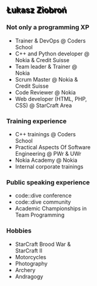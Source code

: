 ﻿<!-- .slide: data-background="../../intro/lukasz.jpg" -->

<h2 style="text-shadow: 2px 2px black;">Łukasz Ziobroń</h2>
<div class="box fragment" style="width: 45%; left: 0; top: 100px;">

### Not only a programming XP

* Trainer & DevOps @ Coders School
* C++ and Python developer @ Nokia & Credit Suisse
* Team leader & Trainer @ Nokia
* Scrum Master @ Nokia & Credit Suisse
* Code Reviewer @ Nokia
* Web developer (HTML, PHP, CSS) @ StarCraft Area

</div>

<div class="box fragment" style="width: 45%; right: 0; top: 100px;">

### Training experience

* C++ trainings @ Coders School
* Practical Aspects Of Software Engineering @ PWr & UWr
* Nokia Academy @ Nokia
* Internal corporate trainings

</div>

<div class="box fragment" style="width: 45%; left: 0; top: 400px;">

### Public speaking experience

* code::dive conference
* code::dive community
* Academic Championships in Team Programming

</div>

<div class="box fragment" style="width: 45%; right: 0; top: 400px;">

### Hobbies

* StarCraft Brood War & StarCraft II
* Motorcycles
* Photography
* Archery
* Andragogy

</div>
